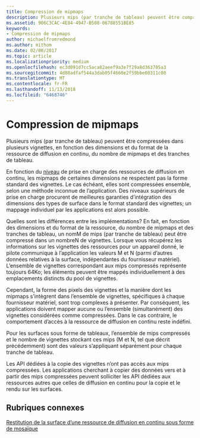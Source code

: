 ```yaml
---
title: Compression de mipmaps
description: Plusieurs mips (par tranche de tableau) peuvent être compressées dans plusieurs vignettes, en fonction des dimensions et du format de la ressource de diffusion en continu, du nombre de mipmaps et des tranches de tableau.
ms.assetid: 906C3CAC-4E84-4947-B508-06788551BE85
keywords:
- Compression de mipmaps
author: michaelfromredmond
ms.author: mithom
ms.date: 02/08/2017
ms.topic: article
ms.localizationpriority: medium
ms.openlocfilehash: ec3d091d7cc5aca82aeef9a3e7f29a8d363705a3
ms.sourcegitcommit: 4d88adfaf544a3dab05f4660e2f59bbe60311c00
ms.translationtype: MT
ms.contentlocale: fr-FR
ms.lasthandoff: 11/13/2018
ms.locfileid: "6468746"
---
```

# <a name="mipmap-packing"></a>Compression de mipmaps


Plusieurs mips (par tranche de tableau) peuvent être compressées dans plusieurs vignettes, en fonction des dimensions et du format de la ressource de diffusion en continu, du nombre de mipmaps et des tranches de tableau.

En fonction du [niveau](streaming-resources-features-tiers.md) de prise en charge des ressources de diffusion en continu, les mipmaps de certaines dimensions ne respectent pas la forme standard des vignettes. Le cas échéant, elles sont compressées ensemble, selon une méthode inconnue de l’application. Des niveaux supérieurs de prise en charge procurent de meilleures garanties d’intégration des dimensions des types de surface dans le format standard des vignettes; un mappage individuel par les applications est alors possible.

Quelles sont les différences entre les implémentations? En fait, en fonction des dimensions et du format de la ressource, du nombre de mipmaps et des tranches de tableau, un nomM de mips (par tranche de tableau) peut être compressé dans un nombreN de vignettes. Lorsque vous récupérez les informations sur les vignettes des ressources pour un appareil donné, le pilote communique à l’application les valeurs M et N (parmi d’autres données relatives à la surface, indépendantes du fournisseur matériel). L’ensemble de vignettes correspondant aux mips compressés représente toujours 64Ko; les éléments peuvent être mappés individuellement à des emplacements distincts du pool de vignettes.

Cependant, la forme des pixels des vignettes et la manière dont les mipmaps s’intègrent dans l’ensemble de vignettes, spécifiques à chaque fournisseur matériel, sont trop complexes à présenter. Par conséquent, les applications doivent mapper aucune ou l’ensemble (simultanément) des vignettes considérées comme compressées. Dans le cas contraire, le comportement d’accès à la ressource de diffusion en continu reste indéfini.

Pour les surfaces sous forme de tableaux, l’ensemble de mips compressés et le nombre de vignettes stockant ces mips (M et N, tel que décrit précédemment) sont des valeurs s’appliquant séparément pour chaque tranche de tableau.

Les API dédiées à la copie des vignettes n’ont pas accès aux mips compressées. Les applications cherchant à copier des données vers et à partir des mips compressées peuvent solliciter les API dédiées aux ressources autres que celles de diffusion en continu pour la copie et le rendu sur les surfaces.

## <a name="span-idrelated-topicsspanrelated-topics"></a><span id="related-topics"></span>Rubriques connexes


[Restitution de la surface d’une ressource de diffusion en continu sous forme de mosaïque](how-a-streaming-resource-s-area-is-tiled.md)

 

 




